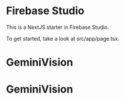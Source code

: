 # Firebase Studio

This is a NextJS starter in Firebase Studio.

To get started, take a look at src/app/page.tsx.
# GeminiVision
# GeminiVision
